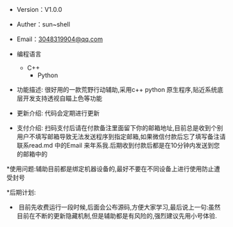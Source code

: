 
* Version：V1.0.0
* Auther：sun~shell
* Email：3048319904@qq.com
* 编程语言  
    * C++
        * Python  

* 功能描述: 很好用的一款荒野行动辅助,采用c++ python 原生程序,贴近系统底层开发支持透视自瞄上色等功能
* 更新介绍: 代码会定期进行更新
* 支付介绍: 扫码支付后请在付款备注里面留下你的邮箱地址,目前总是收到个别用户不填写邮箱导致无法发送程序到指定邮箱,如果微信付款后忘了填写备注请联系read.md 中的Email 来年系我.后期收到付款后都是在10分钟内发送到您的邮箱中的

*使用问题:辅助目前都是绑定机器设备的,最好不要在不同设备上进行使用防止遭受封号


*后期计划:
*  目前先收费运行一段时候,后面会公布源码,方便大家学习,最后说上一句:虽然目前在不断的更新隐藏机制,但是辅助都是有风险的,强烈建议先用小号体验. 
